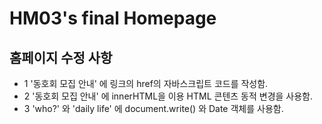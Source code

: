 # HM03's final Homepage
## 홈페이지 수정 사항
- 1  '동호회 모집 안내' 에 링크의 href의 자바스크립트 코드를 작성함.
- 2  '동호회 모집 안내' 에 innerHTML을 이용 HTML 콘텐츠 동적 변경을 사용함.
- 3  'who?' 와 'daily life' 에 document.write() 와 Date 객체를 사용함.
